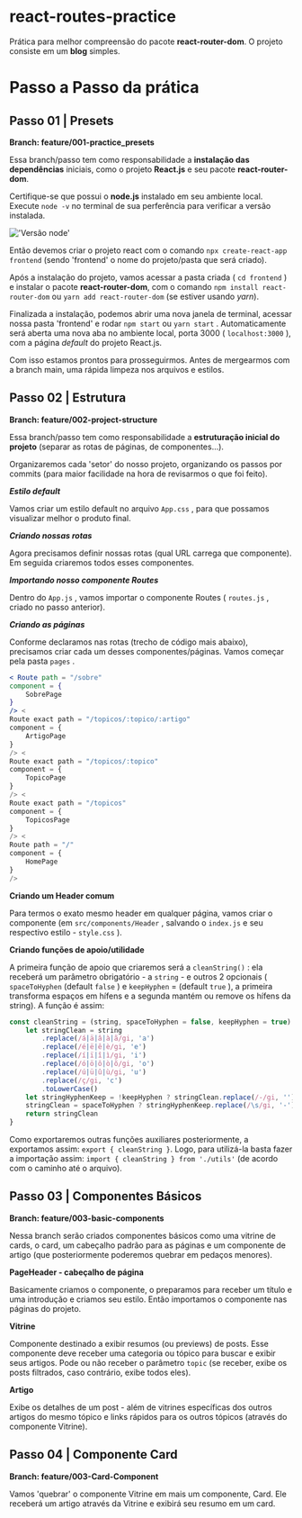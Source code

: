 # react-routes-practice

Prática para melhor compreensão do pacote **react-router-dom**. O projeto consiste em um **blog** simples.

# Passo a Passo da prática

## Passo 01 | Presets

**Branch: feature/001-practice_presets**

Essa branch/passo tem como responsabilidade a **instalação das dependências** iniciais, como o projeto **React.js** e seu pacote **react-router-dom**.

Certifique-se que possui o **node.js** instalado em seu ambiente local. Execute `node -v` no terminal de sua perferência para verificar a versão instalada.

!['Versão node']('https://github.com/Marcelo-Diament/react-routes-practice/blob/main/passo-a-passo-01-01-versao-node.png')

Então devemos criar o projeto react com o comando `npx create-react-app frontend` (sendo 'frontend' o nome do projeto/pasta que será criado).

Após a instalação do projeto, vamos acessar a pasta criada ( `cd frontend` ) e instalar o pacote **react-router-dom**, com o comando `npm install react-router-dom` ou `yarn add react-router-dom` (se estiver usando _yarn_).

Finalizada a instalação, podemos abrir uma nova janela de terminal, acessar nossa pasta 'frontend' e rodar `npm start` ou `yarn start` . Automaticamente será aberta uma nova aba no ambiente local, porta 3000 ( `localhost:3000` ), com a página _default_ do projeto React.js.

Com isso estamos prontos para prosseguirmos. Antes de mergearmos com a branch main, uma rápida limpeza nos arquivos e estilos.

## Passo 02 | Estrutura

**Branch: feature/002-project-structure**

Essa branch/passo tem como responsabilidade a **estruturação inicial do projeto** (separar as rotas de páginas, de componentes...).

Organizaremos cada 'setor' do nosso projeto, organizando os passos por commits (para maior facilidade na hora de revisarmos o que foi feito).

_**Estilo default**_

Vamos criar um estilo default no arquivo `App.css` , para que possamos visualizar melhor o produto final.

_**Criando nossas rotas**_

Agora precisamos definir nossas rotas (qual URL carrega que componente). Em seguida criaremos todos esses componentes.

_**Importando nosso componente Routes**_

Dentro do `App.js` , vamos importar o componente Routes ( `routes.js` , criado no passo anterior).

_**Criando as páginas**_

Conforme declaramos nas rotas (trecho de código mais abaixo), precisamos criar cada um desses componentes/páginas. Vamos começar pela pasta `pages` .

``` jsx
< Route path = "/sobre"
component = {
    SobrePage
}
/> <
Route exact path = "/topicos/:topico/:artigo"
component = {
    ArtigoPage
}
/> <
Route exact path = "/topicos/:topico"
component = {
    TopicoPage
}
/> <
Route exact path = "/topicos"
component = {
    TopicosPage
}
/> <
Route path = "/"
component = {
    HomePage
}
/>
```

**Criando um Header comum**

Para termos o exato mesmo header em qualquer página, vamos criar o componente (em `src/components/Header` , salvando o `index.js` e seu respectivo estilo - `style.css` ).

**Criando funções de apoio/utilidade**

A primeira função de apoio que criaremos será a `cleanString()` : ela receberá um parâmetro obrigatório - a `string` - e outros 2 opcionais ( `spaceToHyphen` (default `false` ) e `keepHyphen` = (default `true` ), a primeira transforma espaços em hífens e a segunda mantém ou remove os hífens da string). A função é assim:

``` js
const cleanString = (string, spaceToHyphen = false, keepHyphen = true) => {
    let stringClean = string
        .replace(/á|ä|â|à|ã/gi, 'a')
        .replace(/é|ë|ê|è/gi, 'e')
        .replace(/í|ï|î|ì/gi, 'i')
        .replace(/ó|ö|ô|ò|õ/gi, 'o')
        .replace(/ú|ü|û|ù/gi, 'u')
        .replace(/ç/gi, 'c')
        .toLowerCase()
    let stringHyphenKeep = !keepHyphen ? stringClean.replace(/-/gi, '') : stringClean
    stringClean = spaceToHyphen ? stringHyphenKeep.replace(/\s/gi, '-') : stringHyphenKeep.replace(/\s/gi, '')
    return stringClean
}
```
Como exportaremos outras funções auxiliares posteriormente, a exportamos assim: `export { cleanString }`. Logo, para utilizá-la basta fazer a importação assim: `import { cleanString } from './utils'` (de acordo com o caminho até o arquivo).

## Passo 03 | Componentes Básicos

**Branch: feature/003-basic-components**

Nessa branch serão criados componentes básicos como uma vitrine de cards, o card, um cabeçalho padrão para as páginas e um componente de artigo (que posteriormente poderemos quebrar em pedaços menores).

**PageHeader - cabeçalho de página**

Basicamente criamos o componente, o preparamos para receber um título e uma introdução e criamos seu estilo. Então importamos o componente nas páginas do projeto.

**Vitrine**

Componente destinado a exibir resumos (ou previews) de posts. Esse componente deve receber uma categoria ou tópico para buscar e exibir seus artigos. Pode ou não receber o parâmetro `topic` (se receber, exibe os posts filtrados, caso contrário, exibe todos eles).

**Artigo**

Exibe os detalhes de um post - além de vitrines específicas dos outros artigos do mesmo tópico e links rápidos para os outros tópicos (através do componente Vitrine).

## Passo 04 | Componente Card

**Branch: feature/003-Card-Component**

Vamos 'quebrar' o componente Vitrine em mais um componente, Card. Ele receberá um artigo através da Vitrine e exibirá seu resumo em um card.